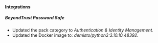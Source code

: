 
#### Integrations

##### BeyondTrust Password Safe
- Updated the pack category to *Authentication & Identity Management*.
- Updated the Docker image to: *demisto/python3:3.10.10.48392*.
